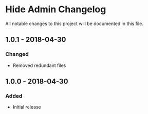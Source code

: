 # Hide Admin Changelog

All notable changes to this project will be documented in this file.

## 1.0.1 - 2018-04-30
### Changed
- Removed redundant files

## 1.0.0 - 2018-04-30
### Added
- Initial release
